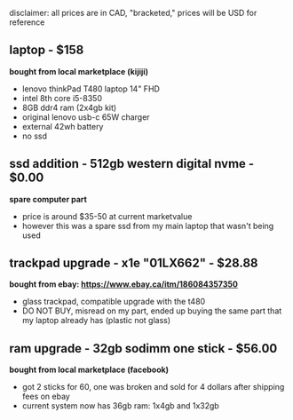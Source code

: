 disclaimer: all prices are in CAD, "bracketed," prices will be USD for reference 

## laptop - $158 
__bought from local marketplace (kijiji)__
- lenovo thinkPad T480 laptop 14" FHD
- intel 8th core i5-8350
- 8GB ddr4 ram (2x4gb kit)
- original lenovo usb-c 65W charger
- external 42wh battery
- no ssd

## ssd addition - 512gb western digital nvme - $0.00
__spare computer part__
- price is around $35-50 at current marketvalue
- however this was a spare ssd from my main laptop that wasn't being used

## trackpad upgrade - x1e "01LX662" - $28.88
__bought from ebay: https://www.ebay.ca/itm/186084357350__
- glass trackpad, compatible upgrade with the t480
- DO NOT BUY, misread on my part, ended up buying the same part that my laptop already has (plastic not glass)

## ram upgrade - 32gb sodimm one stick - $56.00
__bought from local marketplace (facebook)__
- got 2 sticks for 60, one was broken and sold for 4 dollars after shipping fees on ebay
- current system now has 36gb ram: 1x4gb and 1x32gb



